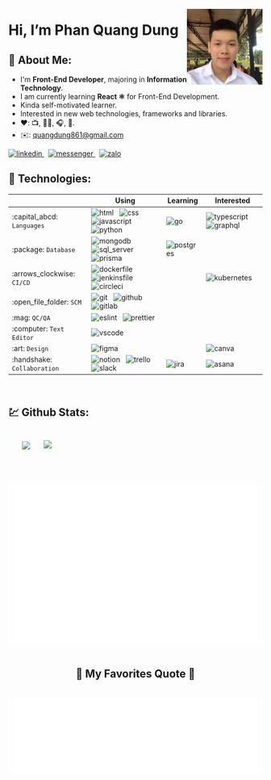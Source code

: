 <img align="right"
src="./assets/avatar.jpg"
height="150px" width="150px" alt="Quang Dung avatar" title="Hi, nice to meet you! 🤖"/>

# Hi, I’m Phan Quang Dung

## :unicorn: About Me:

- I'm <b>Front-End Developer</b>, majoring in <b>Information Technology</b>.
- I am currently learning <b>React :atom_symbol:</b> for Front-End Development.
- Kinda self-motivated learner.
- Interested in new web technologies, frameworks and libraries.
- :heart:: :tv:, :man_technologist:, :headphones:, :badminton:.
- :envelope:: quangdung861@gmail.com

<a href="https://www.linkedin.com/in/phan-quang-dung-898476259/">
    <img src="https://cdn.jsdelivr.net/gh/devicons/devicon/icons/linkedin/linkedin-original.svg" height="32px" width="32px" alt="linkedin" title="My LinkedIn profile"/>
</a>
<!-- &nbsp;
<a href="https://twitter.com/duckymomo20012">
    <img src="https://user-images.githubusercontent.com/64480713/181669651-ecc731ff-a047-4ea0-9dab-9a6fd8478a4f.svg" height="32px" width="32px" alt="twitter" title="My Twitter account"/>
</a>
&nbsp;
<a href="https://t.me/duckymomo20012">
    <img src="https://user-images.githubusercontent.com/64480713/181579009-2851ced3-3ef9-4008-84c7-7f222c37c25b.svg" height="32px" width="32px" alt="telegram" title="My Telegram account"/>
</a>
&nbsp;
<a href="https://join.skype.com/invite/xabx5AI61PJc">
    <img src="https://user-images.githubusercontent.com/64480713/181579136-7ddffd39-476d-4212-af24-737ae02a7071.svg" height="32px" width="32px" alt="skype" title="My Skype account"/>
</a>
&nbsp;
<a href="https://discordapp.com/users/509778560224067605/">
    <img src="https://user-images.githubusercontent.com/64480713/181579318-2ce0865b-990a-43fd-a49a-2fb80df07164.svg" height="32px" width="32px" alt="discord" title="My Dicord account"/>
</a> -->
&nbsp;
<a href="https://m.me/quangdung861">
    <img src="https://upload.wikimedia.org/wikipedia/commons/thumb/b/be/Facebook_Messenger_logo_2020.svg/2048px-Facebook_Messenger_logo_2020.svg.png" height="32px" width="32px" alt="messenger" title="My Messenger account"/>
</a>
&nbsp;
<a href="http://zaloapp.com/qr/p/p7cwbci8b7i3">
    <img src="https://classic.vn/wp-content/uploads/2022/07/zalo-icon.png" height="32px" width="32px" alt="zalo" title="My Zalo account"/>
</a>

## :robot: Technologies:

<table>
    <thead>
        <tr>
            <th></th>
            <th>Using</th>
            <th>Learning</th>
            <th>Interested</th>
        </tr>
    </thead>
    <tbody>
        <tr>
            <td>:capital_abcd: <code>Languages</code></td>
            <td>
                <img src="https://cdn.jsdelivr.net/gh/devicons/devicon/icons/html5/html5-original.svg" height="32px" alt="html" title="HTML"/>
                &nbsp;
                <img src="https://cdn.jsdelivr.net/gh/devicons/devicon/icons/css3/css3-original.svg" height="32px" alt="css" title="CSS"/>
                &nbsp;
                <img src="https://cdn.jsdelivr.net/gh/devicons/devicon/icons/javascript/javascript-original.svg" height="32px" alt="javascript" title="Javascript"/>
                &nbsp;
                <img src="https://cdn.jsdelivr.net/gh/devicons/devicon/icons/python/python-original.svg" height="32px" alt="python" title="Python"/>
            </td>
            <td>
                <img src="https://cdn.jsdelivr.net/gh/devicons/devicon/icons/go/go-original.svg" height="32px" alt="go" title="Go"/>
            </td>
            <td>
                <img src="https://cdn.jsdelivr.net/gh/devicons/devicon/icons/typescript/typescript-original.svg" height="32px" alt="typescript" title="Typescript"/>
                &nbsp;
                <img src="https://cdn.jsdelivr.net/gh/devicons/devicon/icons/graphql/graphql-plain.svg" height="32px" alt="graphql" title="GraphQL"/>
            </td>
        </tr>
        <tr>
            <td>:package: <code>Database</code></td>
            <td>
                <img src="https://cdn.jsdelivr.net/gh/devicons/devicon/icons/mongodb/mongodb-original.svg" height="32px" alt="mongodb" title="MongoDB"/>
                &nbsp;
                <img src="https://cdn.jsdelivr.net/gh/devicons/devicon/icons/microsoftsqlserver/microsoftsqlserver-plain.svg" height="32px" alt="sql_server" title="SQL Server"/>
                &nbsp;
                <img src="https://user-images.githubusercontent.com/64480713/181584158-7624dc4d-6be3-4deb-9410-f79977404ba2.svg" height="32px" alt="prisma" title="Prisma"/>
            </td>
            <td>
                <img src="https://cdn.jsdelivr.net/gh/devicons/devicon/icons/postgresql/postgresql-original-wordmark.svg" height="32px" alt="postgres" title="Postgres"/>
            </td>
            <td>
            </td>
        </tr>
        <tr>
            <td>:arrows_clockwise: <code>CI/CD</code></td>
            <td>
                <img src="https://cdn.jsdelivr.net/gh/devicons/devicon/icons/docker/docker-original.svg" height="32px" alt="dockerfile" title="Docker"/>
                &nbsp;
                <img src="https://cdn.jsdelivr.net/gh/devicons/devicon/icons/jenkins/jenkins-original.svg" height="32px" alt="jenkinsfile" title="Jenkins"/>
                &nbsp;
                <img src="https://cdn.jsdelivr.net/gh/devicons/devicon/icons/circleci/circleci-plain-wordmark.svg" height="32px" alt="circleci" title="CircleCI"/>
            </td>
            <td>
            </td>
            <td>
                <img src="https://cdn.jsdelivr.net/gh/devicons/devicon/icons/kubernetes/kubernetes-plain.svg" height="32px" alt="kubernetes" title="Kubernetes"/>
            </td>
        </tr>
        <tr>
            <td>:open_file_folder: <code>SCM</code></td>
            <td>
                <img src="https://cdn.jsdelivr.net/gh/devicons/devicon/icons/git/git-original.svg" height="32px" alt="git" title="Git"/>
                &nbsp;
                <img src="https://cdn.jsdelivr.net/gh/devicons/devicon/icons/github/github-original.svg" height="32px" alt="github" title="Github"/>
                &nbsp;
                <img src="https://cdn.jsdelivr.net/gh/devicons/devicon/icons/gitlab/gitlab-original.svg" height="32px" alt="gitlab" title="Gitlab"/>
            </td>
            <td>
            </td>
            <td>
            </td>
        </tr>
        <tr>
            <td>:mag: <code>QC/QA</code></td>
            <td>
                <img src="https://cdn.jsdelivr.net/gh/devicons/devicon/icons/eslint/eslint-original.svg" height="32px" alt="eslint" title="ESLint"/>
                &nbsp;
                <img src="https://user-images.githubusercontent.com/64480713/181583557-ade2b505-e057-4d6c-93ce-7d30a7878303.svg" height="32px" alt="prettier" title="Prettier"/>
            </td>
            <td>
            </td>
            <td>
            </td>
        </tr>
        <tr>
            <td>:computer: <code>Text Editor</code></td>
            <td>
                <img src="https://cdn.jsdelivr.net/gh/devicons/devicon/icons/vscode/vscode-original.svg" height="32px" alt="vscode" title="VSCode"/>
            </td>
            <td>
            </td>
            <td>
            </td>
        </tr>
        <tr>
            <td>:art: <code>Design</code></td>
            <td>
                <img src="https://cdn.jsdelivr.net/gh/devicons/devicon/icons/figma/figma-original.svg" height="32px" alt="figma" title="Figma"/>
            </td>
            <td>
            </td>
            <td>
                <img src="https://cdn.jsdelivr.net/gh/devicons/devicon/icons/canva/canva-original.svg" height="32px" alt="canva" title="Canva"/>
            </td>
        </tr>
        <tr>
            <td>:handshake: <code>Collaboration</code></td>
            <td>
                <img src="https://user-images.githubusercontent.com/64480713/181582754-02447383-0a9b-4f40-8bb1-5b14b41f8c60.svg" height="32px" alt="notion" title="Notion"/>
                &nbsp;
                <img src="https://cdn.jsdelivr.net/gh/devicons/devicon/icons/trello/trello-plain.svg" height="32px" alt="trello" title="Trello"/>
                &nbsp;
                <img src="https://cdn.jsdelivr.net/gh/devicons/devicon/icons/slack/slack-original.svg" height="32px" alt="slack" title="Slack"/>
            </td>
            <td>
                <img src="https://cdn.jsdelivr.net/gh/devicons/devicon/icons/jira/jira-original-wordmark.svg" height="32px" alt="jira" title="Jira"/>
            </td>
            <td>
                <img src="https://user-images.githubusercontent.com/64480713/181582568-3ce728e6-cdd4-4a6f-8005-8ab36ad8ddfc.svg" height="32px" alt="asana" title="Asana"/>
            </td>
        </tr>
    </tbody>
</table>

<br>

## :chart: Github Stats:

<!-- https://github.com/anuraghazra/github-readme-stats -->
<br>
<div align=center>
  <a href="#" title="Quangdungdev">
    <img width="315" align="center" src="https://github-readme-stats.vercel.app/api/top-langs/?username=quangdung861&hide=c%23,powershell,Mathematica,Ruby,Objective-C,Objective-C%2b%2b,Cuda&title_color=61dafb&text_color=ffffff&icon_color=61dafb&bg_color=20232a&langs_count=8&layout=compact&border_color=61dafb&hide_border=true" />
  </a>
  <a href="#" title="Quangdungdev">
    <img align="right" width="434" src="https://github-readme-stats.vercel.app/api?username=quangdung861&show_icons=true&theme=react&border_color=61dafb&hide_border=true" />
  </a>
</div>
</br>
</br>
</br>
</br>
<a href="#" target="_blank">
  <img src="svg/quangdungdev.svg" width="1200" alt="quangdungdev-official" />
</a>
<br>
<br>
<h2 align="center">📑 My Favorites Quote 📑</h2>
<br>
<a href="#" target="_blank">
  <img src="svg/quangdungdev-quotes.svg" width="846" height="150" alt="quangdungdev-official" />
</a>
